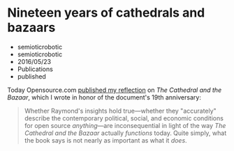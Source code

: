# Nineteen years of cathedrals and bazaars
- semioticrobotic
- semioticrobotic
- 2016/05/23
- Publications
- published

Today Opensource.com [published my reflection](https://opensource.com/life/16/5/19-years-later-cathedral-and-bazaar-still-moves-us) on _The Cathedral and the Bazaar_, which I wrote in honor of the document's 19th anniversary:

> Whether Raymond's insights hold true—whether they "accurately" describe the contemporary political, social, and economic conditions for open source _anything_—are inconsequential in light of the way _The Cathedral and the Bazaar_ actually _functions_ today. Quite simply, what the book says is not nearly as important as what it _does_.
